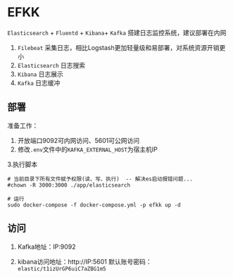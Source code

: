 # EFKK

`Elasticsearch` + `Fluentd` + `Kibana`+ `Kafka` 搭建日志监控系统，建议部署在内网

1. `Filebeat` 采集日志，相比Logstash更加轻量级和易部署，对系统资源开销更小
2. `Elasticsearch` 日志搜索
3. `Kibana` 日志展示
4. `Kafka` 日志缓冲


## 部署

准备工作：
1. 开放端口9092可内网访问、5601可公网访问
2. 修改`.env`文件中的`KAFKA_EXTERNAL_HOST`为宿主机IP

3.执行脚本
```shell
# 当前目录下所有文件赋予权限(读、写、执行)  -- 解决es启动报错问题...
#chown -R 3000:3000 ./app/elasticsearch

# 运行
sudo docker-compose -f docker-compose.yml -p efkk up -d
```

## 访问
1. Kafka地址：IP:9092

2. kibana访问地址：http://IP:5601
   默认账号密码：`elastic/t1izUrGP6uiC7aZBG1m5`
